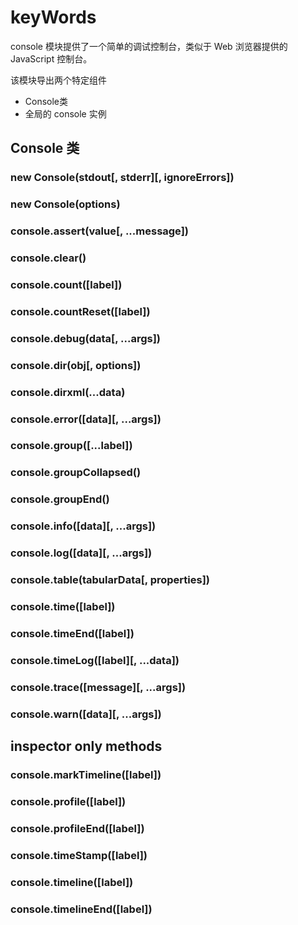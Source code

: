 # keyWords

console 模块提供了一个简单的调试控制台，类似于 Web 浏览器提供的 JavaScript 控制台。

该模块导出两个特定组件
* Console类
* 全局的 console 实例

## Console 类

### new Console(stdout[, stderr][, ignoreErrors])
### new Console(options)
### console.assert(value[, ...message])
### console.clear()
### console.count([label])
### console.countReset([label])
### console.debug(data[, ...args])
### console.dir(obj[, options])
### console.dirxml(...data)
### console.error([data][, ...args])
### console.group([...label])
### console.groupCollapsed()
### console.groupEnd()
### console.info([data][, ...args])
### console.log([data][, ...args])
### console.table(tabularData[, properties])
### console.time([label])
### console.timeEnd([label])
### console.timeLog([label][, ...data])
### console.trace([message][, ...args])
### console.warn([data][, ...args])

## inspector only methods

### console.markTimeline([label])
### console.profile([label])
### console.profileEnd([label])
### console.timeStamp([label])
### console.timeline([label])
### console.timelineEnd([label])
